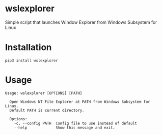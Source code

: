 # wslexplorer
Simple script that launches Window Explorer from Windows Subsystem for Linux

# Installation
```
pip3 install wslexplorer
```

# Usage
```
Usage: wslexplorer [OPTIONS] [PATH]

  Open Windows NT File Explorer at PATH from Windows Subsystem for Linux.
  Default PATH is current directory.

  Options:
    -c, --config PATH  Config file to use instead of default
    --help             Show this message and exit.
```
